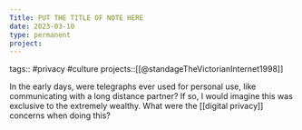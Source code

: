 ```yaml
---
Title: PUT THE TITLE OF NOTE HERE
date: 2023-03-10
type: permanent
project:
---
```


tags::  #privacy #culture
projects::[[@standageTheVictorianInternet1998]]

In the early days, were telegraphs ever used for personal use, like communicating with a long distance partner? If so, I would imagine this was exclusive to the extremely wealthy. What were the [[digital privacy]] concerns when doing this?
